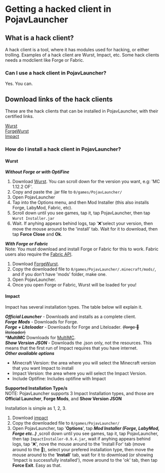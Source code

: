 # Getting a hacked client in PojavLauncher

## What is a hack client?

A hack client is a tool, where it has modules used for hacking, or either trolling. Examples of a hack client are Wurst, Impact, etc. Some hack clients needs a modclient like Forge or Fabric.

### Can I use a hack client in PojavLauncher?

Yes. You can.

## Download links of the hack clients
These are the hack clients that can be installed in PojavLauncher, with their certified links.

[Wurst](https://www.wurstclient.net/download/)  
[ForgeWurst](https://forge.wurstclient.net/)   
[Impact](https://impactclient.net/download?platform=jar)   

### How do I install a hack client in PojavLauncher?

#### Wurst

***Without Forge or with OptiFine***

1. Download [Wurst](https://www.wurstclient.net/download/). You can scroll down for the version you want, e.g: 'MC 1.12.2 OF'.
2. Copy and paste the .jar file to `0/games/PojavLauncher/`
3. Open PojavLauncher
4. Tap into the Options menu, and then Mod Installer (this also installs Forge, LabyMod, Fabric, etc).
5. Scroll down until you see games, tap it, tap PojavLauncher, then tap `Wurst Installer.jar`
6. Wait. If anyhing appears behind logs, tap '❌'select your version, then move the mouse around to the 'install' tab. Wait for it to download, then tap **Force Close** and **Ok**.

***With Forge or Fabric***   
Note: You must download and install Forge or Fabric for this to work.  Fabric users also require the [Fabric API](https://www.curseforge.com/minecraft/mc-mods/fabric-api).

1. Download [ForgeWurst](https://forge.wurstclient.net/).  
2. Copy the downloaded file to `0/games/PojavLauncher/.minecraft/mods/`, and if you don't have 'mods' folder, make one.   
3. Open PojavLauncher.  
4. Once you open Forge or Fabric, Wurst will be loaded for you!  

#### Impact

Impact has several installation types. The table below will explain it.

***Official Launcher*** - Downloads and installs as a complete client.   
***Forge Mods*** - Downloads for Forge.  
***Forge + Liteloader*** - Downloads for Forge and Liteloader. ~~(forge 🤝 liteloader)~~  
***MultiMC** Downloads for [MultiMC](https://multimc.org/).  
***Show Version JSON*** - Downloads the .json only, not the resources. This means that the first run of Impact requires that you have internet.  
***Other available options***   
- Minecraft Version: the area where you will select the Minecraft version that you want Impact to install
- Impact Version: the area where you will select the Impact Version.
- Include Optifine: Includes optifine with Impact

**Supported Installation Type/s**  
NOTE: PojavLauncher supports 3 Impact Installation types, and those are **Official Launcher**, **Forge Mods**, and **Show Version JSON**

Installation is simple as 1, 2, 3. 

1. Download [impact](https://impactclient.net/download?platform=jar)
2. Copy the downloaded file to ```0/games/PojavLauncher/``` 
3. Open PojavLauncher, tap '**Options**', tap ***Mod Installer (Forge, LabyMod, Forge etc..)*** ,scroll down until you see games, tap it, tap PojavLauncher, then tap `ImpactInstaller-0.9.4.jar`, wait if anyhing appears behind logs, tap '❌',  nove the mouse around to the 'Install For' tab (move around to the 🔻), select your prefered installation type, then move the mouse around to the '**Install**' tab, wait for it to dowmload (or showing 'Impact is successfully installed'), move around to the 'ok' tab, then tap **Force Exit**. Easy as that.
